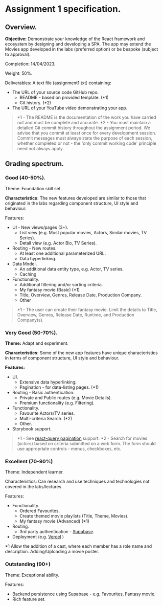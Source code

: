 # Assignment 1 specification.

## Overview.

__Objective:__ Demonstrate your knowledge of the React framework and ecosystem by designing and developing a SPA. The app may extend the Movies app developed in the labs (preferred option) or be bespoke (subject to approval).

Completion: 14/04/2023.

Weight: 50%.

Deliverables:
A text file (assignment1.txt) containing:
+ The URL of your source code GitHub repo.
     + README - based on provided template. (*1)
     + Git history. (*2)
+ The URL of your YouTube video demonstrating your app.

> *1 - The README is the documentation of the work you have carried out and must be complete and accurate.
> *2 - You must maintain a detailed Git commit history throughout the assignment period. We advise that you commit at least once for every development session. Commit messages must always state the purpose of each session, whether completed or not - the 'only commit working code' principle need not always apply.

## Grading spectrum.

### Good (40-50%).
Theme: Foundation skill set.

__Characteristics:__ The new features developed are similar to those that originated in the labs regarding component structure, UI style and behaviour.

Features:

+ UI - New views/pages (3+).
     + List view (e.g. Most popular movies, Actors, Similar movies, TV Series).
     + Detail view (e.g. Actor Bio, TV Series).
+ Routing - New routes.
     + At least one additional parameterized URL.
     + Data hyperlinking.
+ Data Model.
     + An additional data entity type, e.g. Actor, TV series.
     + Caching
+ Functionality.
     + Additional filtering and/or sorting criteria.
     + My fantasy movie (Basic) (*1)
     + Title, Overview, Genres, Release Date, Production Company.
     + Other

>*1 - The user can create their fantasy movie. Limit the details to Title, Overview, Genres, Release Date, Runtime, and Production Company(s). 

### Very Good (50-70%).
__Theme:__ Adapt and experiment.

__Characteristics:__ Some of the new app features have unique characteristics in terms of component structure, UI style and behaviour.

__Features:__

+ UI.
     + Extensive data hyperlinking.
     + Pagination - for data-listing pages. (*1)   
+ Routing - Basic authentication.
     + Private and Public routes (e.g. Movie Details).
     + Premium functionality (e.g. Filtering).
+ Functionality. 
     + Favourite Actors/TV series.
     + Multi-criteria Search. (*2)
     + Other.
+ Storybook support.

>*1 - See [react-query pagination][pagination] support.
>*2 - Search for movies (actors) based on criteria submitted on a web form. The form should use appropriate controls - menus, checkboxes, etc.

### Excellent (70-90%)
Theme: Independent learner.

Characteristics: Can research and use techniques and technologies not covered in the labs/lectures.

Features:

+ Functionality.
  + Ordered Favourites.
  + Create themed movie playlists (Title, Theme, Movies). 
  + My fantasy movie (Advanced) (*1)
+ Routing.
  + 3rd party authentication - [Supabase][supabase].
+ Deployment (e.g. [Vercel][vercel] )

*1 Allow the addition of a cast, where each member has a role name and description. Adding/Uploading a movie poster.

### Outstanding (90+)
Theme: Exceptional ability.

Features:

+ Backend persistence using Supabase - e.g. Favourites, Fantasy movie.
+ Rich feature set.
 

[pagination]: https://react-query.tanstack.com/guides/paginated-queries
[supabase]: https://supabase.com/
[vercel]: https://vercel.com/